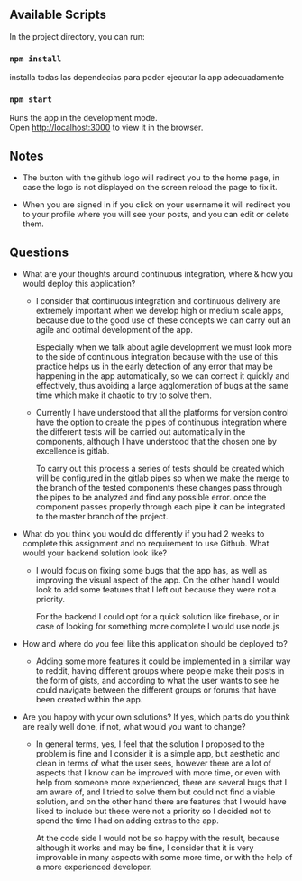 ## Available Scripts

In the project directory, you can run:

### `npm install`
installa todas las dependecias para poder ejecutar la app adecuadamente

### `npm start`

Runs the app in the development mode.\
Open [http://localhost:3000](http://localhost:3000) to view it in the browser.

## Notes

- The button with the github logo will redirect you to the home page, in case the logo is not displayed on the screen reload the page to fix it.

- When you are signed in if you click on your username it will redirect you to your profile where you will see your posts, and you can edit or delete them.

## Questions

- What are your thoughts around continuous integration, where & how you would deploy this application?
    - I consider that continuous integration and continuous delivery are extremely important when we develop high or medium scale apps, because due to the good use of these         concepts we can carry out an agile and optimal development of the app. 

        Especially when we talk about agile development we must look more to the side of continuous integration because with the use of this practice helps us in the early detection of any error that may be happening in the app automatically, so we can correct it quickly and effectively, thus avoiding a large agglomeration of bugs at the same time which make it chaotic to try to solve them. 

    - Currently I have understood that all the platforms for version control have the option to create the pipes of continuous integration where the different tests will be carried out automatically in the components, although I have understood that the chosen one by excellence is gitlab.

        To carry out this process a series of tests should be created which will be configured in the gitlab pipes so when we make the merge to the branch of the tested components these changes pass through the pipes to be analyzed and find any possible error. once the component passes properly through each pipe it can be integrated to the master branch of the project.

- What do you think you would do differently if you had 2 weeks to complete this assignment and no requirement to use Github. What would your backend solution look like?
    - I would focus on fixing some bugs that the app has, as well as improving the visual aspect of the app. On the other hand I would look to add some features that I left out because they were not a priority.

        For the backend I could opt for a quick solution like firebase, or in case of looking for something more complete I would use node.js

- How and where do you feel like this application should be deployed to?
    - Adding some more features it could be implemented in a similar way to reddit, having different groups where people make their posts in the form of gists, and according to what the user wants to see he could navigate between the different groups or forums that have been created within the app.

- Are you happy with your own solutions? If yes, which parts do you think are really well done, if not, what would you want to change?
    - In general terms, yes, I feel that the solution I proposed to the problem is fine and I consider it is a simple app, but aesthetic and clean in terms of what the user sees, however there are a lot of aspects that I know can be improved with more time, or even with help from someone more experienced, there are several bugs that I am aware of, and I tried to solve them but could not find a viable solution, and on the other hand there are features that I would have liked to include but these were not a priority so I decided not to spend the time I had on adding extras to the app.

        At the code side I would not be so happy with the result, because although it works and may be fine, I consider that it is very improvable in many aspects with some more time, or with the help of a more experienced developer.
